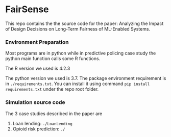 # FairSense

This repo contains the the source code for the paper: Analyzing the Impact of Design Decisions on Long-Term Fairness of ML-Enabled Systems.

### Environment Preparation
Most programs are in python while in predictive policing case study the python main function calls some R functions.

The R version we used is 4.2.3

The python version we used is 3.7. The package environment requirement is in `./requirements.txt`. You can install it using command `pip install requirements.txt` under the repo root folder.

### Simulation source code
The 3 case studies described in the paper are 

1.  Loan lending: `./LoanLending`
2.  Opioid risk prediction: `./`
